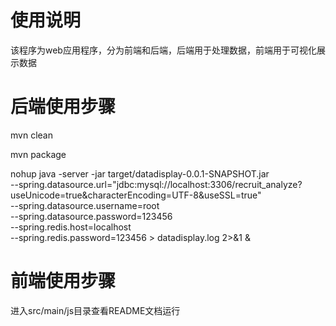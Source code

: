 # 使用说明

该程序为web应用程序，分为前端和后端，后端用于处理数据，前端用于可视化展示数据

# 后端使用步骤

mvn clean

mvn package

nohup java -server -jar target/datadisplay-0.0.1-SNAPSHOT.jar \
--spring.datasource.url="jdbc:mysql://localhost:3306/recruit_analyze?useUnicode=true&characterEncoding=UTF-8&useSSL=true" \
--spring.datasource.username=root \
--spring.datasource.password=123456 \
--spring.redis.host=localhost \
--spring.redis.password=123456 > datadisplay.log 2>&1 &

# 前端使用步骤

进入src/main/js目录查看README文档运行
